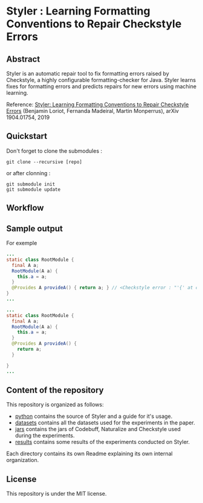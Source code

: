 # Styler : Learning Formatting Conventions to Repair Checkstyle Errors


## Abstract

Styler is an automatic repair tool to fix formatting errors raised by Checkstyle, a highly configurable formatting-checker for Java. Styler learns fixes for formatting errors and predicts repairs for new errors using machine learning.

Reference: [Styler: Learning Formatting Conventions to Repair Checkstyle Errors](https://arxiv.org/pdf/1904.01754) (Benjamin Loriot, Fernanda Madeiral, Martin Monperrus), arXiv 1904.01754, 2019

## Quickstart

Don't forget to clone the submodules :
```
git clone --recursive [repo]
```
or after clonning :
```
git submodule init
git submodule update
```

## Workflow

## Sample output
For exemple
```Java
...
static class RootModule {
  final A a;
  RootModule(A a) {
    this.a = a;
  }
  @Provides A provideA() { return a; } // <Checkstyle error : "'{' at column 28 should have line break after.">
}
...
```
```Java
...
static class RootModule {
  final A a;
  RootModule(A a) {
    this.a = a;
  }
  @Provides A provideA() {
    return a;
  }

}
...
```

## Content of the repository

This repository is organized as follows:

  * [python](/python) contains the source of Styler and a guide for it's usage.
  * [datasets](/datasets) contains all the datasets used for the experiments in the paper.
  * [jars](/resources) contains the jars of Codebuff, Naturalize and Checkstyle used during the experiments.
  * [results](/website) contains some results of the experiments conducted on Styler.

Each directory contains its own Readme explaining its own internal organization.

## License

This repository is under the MIT license.
